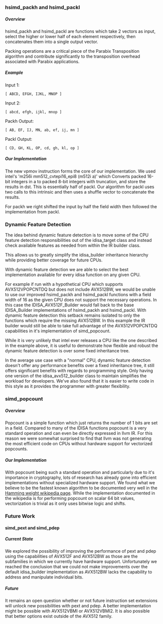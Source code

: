 ### hsimd_packh and hsimd_packl

##### Overview

hsimd_packh and hsimd_packl are functions which take 2 vectors as input, select the higher or lower half of each element respectively, then concatenates them into a single output vector.

Packing operations are a critical piece of the Parabix Transposition algorithm and contribute significantly to the transposition overhead associated with Parabix applications.

##### Example

Input 1:

``[ ABCD, EFGH, IJKL, MNOP ]``

Input 2:

``[ abcd, efgh, ijkl, mnop ]``

Packh Output:

``[ AB, EF, IJ, MN, ab, ef, ij, mn ]``

Packl Output:

``[ CD, GH, KL, OP, cd, gh, kl, op ]``

##### Our Implementation

The new vpmov instruction forms the core of our implementation. We used intel's 'm256i mm512_cvtepi16_epi8 (m512i a)' which Converts packed 16-bit integers in a to packed 8-bit integers with truncation, and store the results in dst. This is essentially half of packl. Our algorithm for packl uses two calls to this intrinsic and then uses a shuffle vector to concatenate the results.

For packh we right shifted the input by half the field width then followed the implementation from packl.


### Dynamic Feature Detection

The idea behind dynamic feature detection is to move some of the CPU feature detection responsibilities out of the idisa_target class and instead check available features as needed from within the IR builder class.

This allows us to greatly simplify the idisa_builder inheritance hierarchy while providing better coverage for future CPUs.

With dynamic feature detection we are able to select the best implementation available for every idisa function on any given CPU.

For example if run with a hypothetical CPU which supports AVX512VPOPCNTDQ but does not include AVX512BW, we would be unable to use our improved hsimd_packh and hsimd_packl functions with a field width of 16 as the given CPU does not support the necessary operations. In this case the IDISA_AVX512F_Builder would fall back to the base IDISA_Builder implementations of hsimd_packh and hsimd_packl. With dynamic feature detection this setback remains isolated to only the functions which require the missing AVX512BW. In this example the IR builder would still be able to take full advantage of the AVX512VPOPCNTDQ capabilities in it's implementation of simd_popcount.

While it is very unlikely that intel ever releases a CPU like the one described in the example above, it is useful to demonstrate how flexible and robust the dynamic feature detection is over some fixed inheritance tree.

In the average use case with a "normal" CPU, dynamic feature detection doesn't offer any performance benefits over a fixed inheritance tree, it still offers significant benefits with regards to programming style. Only having one version of the idisa_avx512_builder class to maintain simplifies the workload for developers. We've also found that it is easier to write code in this style as it provides the programmer with greater flexibility.


### simd_popcount

##### Overview

Popcount is a simple function which just returns the number of 1 bits are set in a field. Compared to many of the IDISA functions popcount is a very standard operation and can even be directly expressed in llvm IR. For this reason we were somewhat surprised to find that llvm was not generating the most efficient code on CPUs without hardware support for vectorized popcounts.

##### Our Implementation

With popcount being such a standard operation and particularly due to it's importance in cryptography, lots of research has already gone into efficient implementations without specialized hardware support. We found what we believe to be the fastest known algorithm to be documented very well in the [Hamming weight wikipedia page](https://en.wikipedia.org/wiki/Hamming_weight#Efficient_implementation). While the implementation documented in the wikipedia is for performing popcount on scalar 64 bit values, vectorization is trivial as it only uses bitwise logic and shifts.


### Future Work

#### simd_pext and simd_pdep

##### Current State

We explored the possibility of improving the performance of pext and pdep using the capabilities of AVX512F and AVX512BW as those are the subfamilies in which we currently have hardware support. Unfortunately we reached the conclusion that we could not make improvements over the default idisa_builder implementation as AVX512BW lacks the capability to address and manipulate individual bits.

##### Future

It remains an open question whether or not future instruction set extensions will unlock new possibilities with pext and pdep. A better implementation might be possible with AVX512VBMI or AVX512VBMI2. It is also possible that better options exist outside of the AVX512 family.
